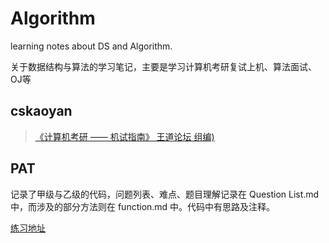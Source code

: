 # Algorithm
learning notes about DS and Algorithm.



关于数据结构与算法的学习笔记，主要是学习计算机考研复试上机、算法面试、OJ等



## cskaoyan

> [《计算机考研 —— 机试指南》  王道论坛 组编)](http://www.cskaoyan.com/thread-647811-1-1.html)





## PAT

记录了甲级与乙级的代码，问题列表、难点、题目理解记录在 Question List.md 中，而涉及的部分方法则在 function.md 中。代码中有思路及注释。

[练习地址](https://www.patest.cn/practice)



